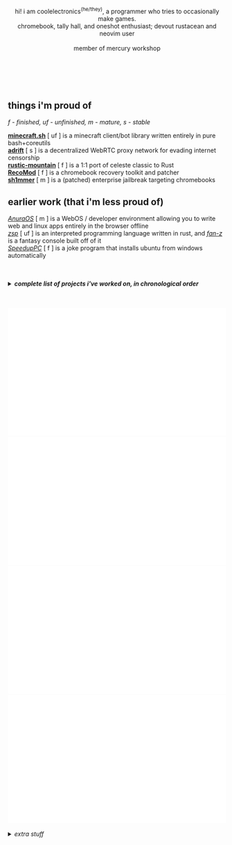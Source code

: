 <p align="center">
  hi! i am coolelectronics<sup>(he/they)</sup>, a programmer who tries to occasionally make games.<br/>
chromebook, tally hall, and oneshot enthusiast; devout rustacean and neovim user<br/>
<br/>
member of mercury workshop
<p/>
  <br/>
  <br/>
  <br/>
  <br/>

## things i'm proud of
*f - finished, uf - unfinished, m - mature, s - stable*

[**minecraft.sh**](https://github.com/CoolElectronics/minecraft.sh) [ uf ] is a minecraft client/bot library written entirely in pure bash+coreutils<br/>
[**adrift**](https://github.com/MercuryWorkshop/adrift) [ s ] is a decentralized WebRTC proxy network for evading internet censorship<br/>
[**rustic-mountain**](https://github.com/CoolElectronics/rustic-mountain) [ f ] is a 1:1 port of celeste classic to Rust<br/>
[**RecoMod**](https://github.com/MercuryWorkshop/RecoMod) [ f ] is a chromebook recovery toolkit and patcher<br/>
[**sh1mmer**](https://github.com/MercuryWorkshop/sh1mmer) [ m ] is a (patched) enterprise jailbreak targeting chromebooks<br/>

## earlier work (that i'm less proud of)

[*AnuraOS*](https://github.com/MercuryWorkshop/AliceWM) [ m ] is a WebOS / developer environment allowing you to write web and linux apps entirely in the browser offline<br/>
[*zsp*](https://github.com/CoolElectronics/zsp) [ uf ] is an interpreted programming language written in rust, and [*fan-z*](https://github.com/CoolElectronics/fan-z) is a fantasy console built off of it<br/>
[*SpeedupPC*](https://github.com/CoolElectronics/SpeedupPc) [ f ] is a joke program that installs ubuntu from windows automatically<br/>

  <br/>
  <br/>
<details>
  <summary><i><b>complete list of projects i've worked on, in chronological order</b></i></summary>
  
## 2024

- QOL contributions to [warfork](https://github.com/TeamForbiddenLLC/warfork-qfusion), a free and open source arena FPS
- [wsproxy.c](https://github.com/MercuryWorkshop/wsproxy.c), a reasonably fast WebSocket->TCP implementation in c
- [pm-maestro](https://github.com/CoolElectronics/pm-maestro), a graphical `pm2` replacement written in rust+axum
## 2023
- [asm.sh](https://github.com/CoolElectronics/asm.sh), a pure-bash library for embedding portable inline assembly or c inside bash scripts
- [oauth-proxy-rs-nginx](https://github.com/CoolElectronics/oauth-proxy-rs-nginx), a fast implementation of oauth2-proxy using nginx
- [bare-server-sh](https://github.com/CoolElectronics/bare-server-sh), an implementation of the TOMPHTTP protocol in pure bash
- [warhooks](https://github.com/CoolElectronics/warhooks), LD_PRELOAD based cheats for warfork
- [**minecraft.sh**](https://github.com/CoolElectronics/minecraft.sh), a minecraft client/bot library written entirely in pure bash
- [AnuraOS](https://github.com/MercuryWorkshop/anuraOS), a WebOS / developer environment allowing you to write web and linux apps entirely in the browser offline
- [**AliceJS**](https://github.com/MercuryWorkshop/AliceJS), a lightweight reactive javascript framework and JSX rendering library
- [crumpet](https://github.com/CoolElectronics/crumpet), a tool that lets you manage a chromiumos chroot environment from linux
- [bare-client-custom](https://github.com/MercuryWorkshop/bare-client-custom), an instrumentation framework for bare-client
- [**adrift**](https://github.com/MercuryWorkshop/adrift), a fast and modern decentralized web proxy network, utilizing transport over WebRTC
- [**recomod**](https://github.com/MercuryWorkshop/RecoMod), a ChromeOS recovery image and repair toolkit
- [**sh1mmer**](https://github.com/MercuryWorkshop/sh1mmer), a (patched) jailbreak for managed chromebooks
- [fakemurk](https://github.com/MercuryWorkshop/fakemurk), a tool for spoofing various device values on a chromebook
- [clamide](https://github.com/CoolElectronics/clamide), a ptrace toolkit for messing around with syscalls and processes in linux
- [tiTTY](https://github.com/CoolElectronics/tiTTY), a highly accurate replacement for browser based linux ssh clients
- [schoolterm](https://github.com/CoolElectronics/schoolterm), a third-party TUI for schooltool
- [vapour](https://github.com/CoolElectronics/vapour), an aesthetic frontend for launching steam games
## 2022/2021
- [fan-z](https://github.com/CoolElectronics/fan-z), a fantasy console / game engine based on the ZSP language
- [morespriteshorn](https://github.com/CoolElectronics/morespriteshorn), a maintained fork of the community-made level editor for Celeste Classic romhacks supporting several new features
- [**zsp**](https://github.com/CoolElectronics/zsp), an interpreted programming language
- [noita-seed-tool-electron](https://github.com/CoolElectronics/noita-seed-tool-electron), a helper tool for the game noita   
</details>
  <br/>
  <br/>



![](https://raw.githubusercontent.com/coolelectronics/github-stats/master/generated/overview.svg#gh-dark-mode-only)
![](https://raw.githubusercontent.com/coolelectronics/github-stats/master/generated/overview.svg#gh-light-mode-only)
![](https://raw.githubusercontent.com/coolelectronics/github-stats/master/generated/languages.svg#gh-dark-mode-only)
![](https://raw.githubusercontent.com/coolelectronics/github-stats/master/generated/languages.svg#gh-light-mode-only)


<details>
  <summary><i>extra stuff</i></summary>
  
   *dissed cord* > [@coolelectronics](https://discord.com/users/696392247205298207) <br/>
   *website* > https://coolelectronics.me <br/>
   *mail* > [me@coolelectronics.me](mailto:me@coolelectronics.me) <br/>
   *fed verse* > [@coolelectronics@akkoma.mercurywork.shop](https://akkoma.mercurywork.shop/coolelectronics) <br/>
   *pgp* > https://coolelectronics.me/pgp <br/><br/>
</details>
